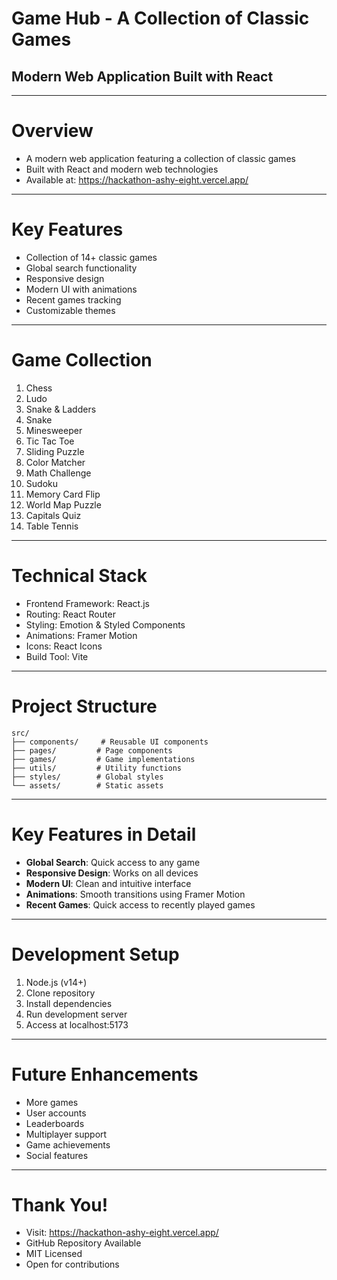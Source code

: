 # Game Hub - A Collection of Classic Games
## Modern Web Application Built with React

---

# Overview
- A modern web application featuring a collection of classic games
- Built with React and modern web technologies
- Available at: https://hackathon-ashy-eight.vercel.app/

---

# Key Features
- Collection of 14+ classic games
- Global search functionality
- Responsive design
- Modern UI with animations
- Recent games tracking
- Customizable themes

---

# Game Collection
1. Chess
2. Ludo
3. Snake & Ladders
4. Snake
5. Minesweeper
6. Tic Tac Toe
7. Sliding Puzzle
8. Color Matcher
9. Math Challenge
10. Sudoku
11. Memory Card Flip
12. World Map Puzzle
13. Capitals Quiz
14. Table Tennis

---

# Technical Stack
- Frontend Framework: React.js
- Routing: React Router
- Styling: Emotion & Styled Components
- Animations: Framer Motion
- Icons: React Icons
- Build Tool: Vite

---

# Project Structure
```
src/
├── components/     # Reusable UI components
├── pages/         # Page components
├── games/         # Game implementations
├── utils/         # Utility functions
├── styles/        # Global styles
└── assets/        # Static assets
```

---

# Key Features in Detail
- **Global Search**: Quick access to any game
- **Responsive Design**: Works on all devices
- **Modern UI**: Clean and intuitive interface
- **Animations**: Smooth transitions using Framer Motion
- **Recent Games**: Quick access to recently played games

---

# Development Setup
1. Node.js (v14+)
2. Clone repository
3. Install dependencies
4. Run development server
5. Access at localhost:5173

---

# Future Enhancements
- More games
- User accounts
- Leaderboards
- Multiplayer support
- Game achievements
- Social features

---

# Thank You!
- Visit: https://hackathon-ashy-eight.vercel.app/
- GitHub Repository Available
- MIT Licensed
- Open for contributions 